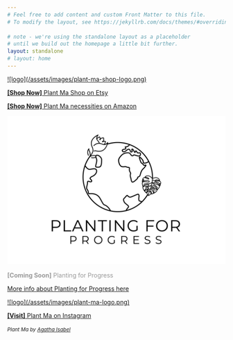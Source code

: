 ```yaml
---
# Feel free to add content and custom Front Matter to this file.
# To modify the layout, see https://jekyllrb.com/docs/themes/#overriding-theme-defaults

# note - we're using the standalone layout as a placeholder
# until we build out the homepage a little bit further.
layout: standalone
# layout: home
---
```


<a href="https://etsy.com/shop/PlantMaShop" target="_blank">
  ![logo](/assets/images/plant-ma-shop-logo.png)
</a>

<a href="http://etsy.com/shop/PlantMaShop" target="_blank"><strong>[Shop Now]</strong> Plant Ma Shop on Etsy</a>

<a href="https://www.amazon.com/shop/plant.ma" target="_blank"><strong>[Shop Now]</strong> Plant Ma necessities on Amazon</a>

![logo](/assets/images/planting-for-progress-logo.png)

<!-- this page is a WIP -->
<!-- [**\[Learn More\]** Planting for Progress](/planting-for-progress) -->
<p style="color:#999999;"><strong>[Coming Soon]</strong> Planting for Progress</p>

[More info about Planting for Progress here](https://linktr.ee/plant.ma)

<a href="https://www.instagram.com/plant.ma" target="_blank">
  ![logo](/assets/images/plant-ma-logo.png)
</a>

<a href="https://www.instagram.com/plant.ma" target="_blank"><strong>[Visit]</strong> Plant Ma on Instagram</a>

<small class="site-attribution"><em>Plant Ma by <a href="https://www.linkedin.com/in/agathaisabel" target="_blank">Agatha Isabel</a></em></small>